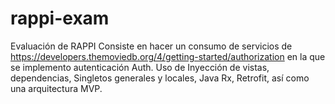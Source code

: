 # rappi-exam
Evaluación de RAPPI Consiste en hacer un consumo de servicios de https://developers.themoviedb.org/4/getting-started/authorization en la que se implemento autenticación Auth. Uso de Inyección de vistas, dependencias, Singletos generales y locales, Java Rx, Retrofit, así como una arquitectura MVP.

